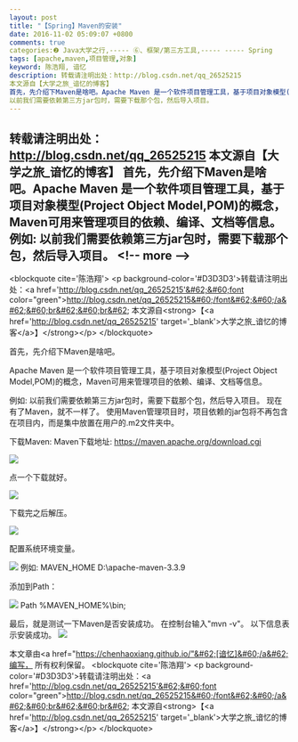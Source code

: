 ```yaml
---
layout: post
title: "【Spring】Maven的安装"
date: 2016-11-02 05:09:07 +0800
comments: true
categories:❷ Java大学之行,----- ⑥、框架/第三方工具,----- ----- Spring
tags: [apache,maven,项目管理,对象]
keyword: 陈浩翔, 谙忆
description: 转载请注明出处：http://blog.csdn.net/qq_26525215
本文源自【大学之旅_谙忆的博客】
首先，先介绍下Maven是啥吧。Apache Maven 是一个软件项目管理工具，基于项目对象模型(Project Object Model,POM)的概念，Maven可用来管理项目的依赖、编译、文档等信息。例如: 
以前我们需要依赖第三方jar包时，需要下载那个包，然后导入项目。 
---
```



转载请注明出处：http://blog.csdn.net/qq_26525215
本文源自【大学之旅_谙忆的博客】
首先，先介绍下Maven是啥吧。Apache Maven 是一个软件项目管理工具，基于项目对象模型(Project Object Model,POM)的概念，Maven可用来管理项目的依赖、编译、文档等信息。例如: 
以前我们需要依赖第三方jar包时，需要下载那个包，然后导入项目。
&#60;!-- more --&#62;
----------

&#60;blockquote cite='陈浩翔'&#62;
&#60;p background-color='#D3D3D3'&#62;转载请注明出处：&#60;a href='http://blog.csdn.net/qq_26525215'&#62;&#60;font color="green"&#62;http://blog.csdn.net/qq_26525215&#60;/font&#62;&#60;/a&#62;&#60;br&#62;&#60;br&#62;
本文源自&#60;strong&#62;【&#60;a href='http://blog.csdn.net/qq_26525215' target='_blank'&#62;大学之旅_谙忆的博客&#60;/a&#62;】&#60;/strong&#62;&#60;/p&#62;
&#60;/blockquote&#62;

首先，先介绍下Maven是啥吧。

Apache Maven 是一个软件项目管理工具，基于项目对象模型(Project Object Model,POM)的概念，Maven可用来管理项目的依赖、编译、文档等信息。

例如:
以前我们需要依赖第三方jar包时，需要下载那个包，然后导入项目。
现在有了Maven，就不一样了。
使用Maven管理项目时，项目依赖的jar包将不再包含在项目内，而是集中放置在用户的.m2文件夹中。

下载Maven:
Maven下载地址:
https://maven.apache.org/download.cgi

![](http://img.blog.csdn.net/20161102165651442)

点一个下载就好。

![](http://img.blog.csdn.net/20161102170043222)


下载完之后解压。

![](http://img.blog.csdn.net/20161102170115144)

配置系统环境变量。

![](http://img.blog.csdn.net/20161102170249571)
例如:
MAVEN_HOME
D:\apache-maven-3.3.9

添加到Path：

![](http://img.blog.csdn.net/20161102170356351)
Path
%MAVEN_HOME%\bin;

最后，就是测试一下Maven是否安装成功。
在控制台输入"mvn -v"。
以下信息表示安装成功。
![](http://img.blog.csdn.net/20161102170727027)


本文章由&#60;a href="https://chenhaoxiang.github.io/"&#62;[谙忆]&#60;/a&#62;编写， 所有权利保留。 
&#60;blockquote cite='陈浩翔'&#62;
&#60;p background-color='#D3D3D3'&#62;转载请注明出处：&#60;a href='http://blog.csdn.net/qq_26525215'&#62;&#60;font color="green"&#62;http://blog.csdn.net/qq_26525215&#60;/font&#62;&#60;/a&#62;&#60;br&#62;&#60;br&#62;
本文源自&#60;strong&#62;【&#60;a href='http://blog.csdn.net/qq_26525215' target='_blank'&#62;大学之旅_谙忆的博客&#60;/a&#62;】&#60;/strong&#62;&#60;/p&#62;
&#60;/blockquote&#62;
